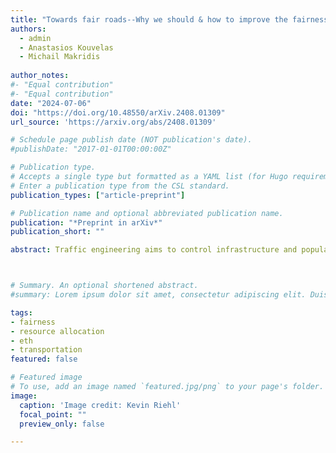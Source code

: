 ```yaml
---
title: "Towards fair roads--Why we should & how to improve the fairness in traffic engineering" 
authors:
  - admin
  - Anastasios Kouvelas
  - Michail Makridis
  
author_notes:
#- "Equal contribution"
#- "Equal contribution"
date: "2024-07-06"
doi: "https://doi.org/10.48550/arXiv.2408.01309"
url_source: 'https://arxiv.org/abs/2408.01309'

# Schedule page publish date (NOT publication's date).
#publishDate: "2017-01-01T00:00:00Z"

# Publication type.
# Accepts a single type but formatted as a YAML list (for Hugo requirements).
# Enter a publication type from the CSL standard.
publication_types: ["article-preprint"]

# Publication name and optional abbreviated publication name.
publication: "*Preprint in arXiv*"
publication_short: ""

abstract: Traffic engineering aims to control infrastructure and population behavior to achieve optimal usage of road networks. Fairness is fundamental to stimulate cooperation in large populations, and plays an important role in traffic engineering, as it increases the well-being of users, improves driving safety by rule-adherence, and overcomes public resistance at legislative implementation. Despite the importance of fairness, only a few works have translated fairness into the transportation domain, with a focus on transportation planning rather than traffic engineering. This work highlights the importance of fairness when solving conflicts of large populations for scare, public good, road-network resources with traffic engineering, and establishes a connection to the modern fairness theories. Moreover, this work presents a fairness framework that serves when designing traffic engineering solutions, when convincing in public debates with a useful, argumentative tool-set to confront equity considerations, and enables systematic research and design of control systems.



# Summary. An optional shortened abstract.
#summary: Lorem ipsum dolor sit amet, consectetur adipiscing elit. Duis posuere tellus ac convallis placerat. Proin tincidunt magna sed ex sollicitudin condimentum.

tags: 
- fairness
- resource allocation
- eth
- transportation
featured: false

# Featured image
# To use, add an image named `featured.jpg/png` to your page's folder. 
image:
  caption: 'Image credit: Kevin Riehl'
  focal_point: ""
  preview_only: false

---
```

